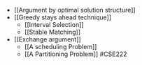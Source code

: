 * [[Argument by optimal solution structure]]
*  [[Greedy stays ahead technique]]
	* [[Interval Selection]]
	* [[Stable Matching]]
* [[Exchange argument]]
	* [[A scheduling Problem]]
	* [[A Partitioning Problem]]
#CSE222	